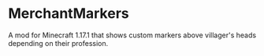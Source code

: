 # MerchantMarkers
A mod for Minecraft 1.17.1 that shows custom markers above villager's heads depending on their profession.
